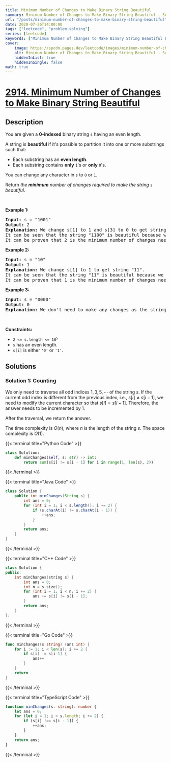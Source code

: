 ```yaml
---
title: Minimum Number of Changes to Make Binary String Beautiful
summary: Minimum Number of Changes to Make Binary String Beautiful - Solution Explained
url: "/posts/minimum-number-of-changes-to-make-binary-string-beautiful"
date: 2020-07-26T14:00:00
tags: ["leetcode", "problem-solving"]
series: [leetcode]
keywords: ["Minimum Number of Changes to Make Binary String Beautiful LeetCode Solution Explained in all languages", "2914", "leetcode question 2914", "Minimum Number of Changes to Make Binary String Beautiful", "LeetCode", "leetcode solution in Python3 C++ Java Go PHP Ruby Swift TypeScript Rust C# JavaScript C", "GeeksforGeeks", "InterviewBit", "Coding Ninjas", "HackerRank", "HackerEarth", "CodeChef", "TopCoder", "AlgoExpert", "freeCodeCamp", "Codeforces", "GitHub", "AtCoder", "Samir Paul"]
cover:
    image: https://spcdn.pages.dev/leetcode/images/minimum-number-of-changes-to-make-binary-string-beautiful.webp
    alt: Minimum Number of Changes to Make Binary String Beautiful - Solution Explained
    hiddenInList: true
    hiddenInSingle: false
math: true
---
```



# [2914. Minimum Number of Changes to Make Binary String Beautiful](https://leetcode.com/problems/minimum-number-of-changes-to-make-binary-string-beautiful)


## Description

<p>You are given a <strong>0-indexed</strong> binary string <code>s</code> having an even length.</p>

<p>A string is <strong>beautiful</strong> if it&#39;s possible to partition it into one or more substrings such that:</p>

<ul>
	<li>Each substring has an <strong>even length</strong>.</li>
	<li>Each substring contains <strong>only</strong> <code>1</code>&#39;s or <strong>only</strong> <code>0</code>&#39;s.</li>
</ul>

<p>You can change any character in <code>s</code> to <code>0</code> or <code>1</code>.</p>

<p>Return <em>the <strong>minimum</strong> number of changes required to make the string </em><code>s</code> <em>beautiful</em>.</p>

<p>&nbsp;</p>
<p><strong class="example">Example 1:</strong></p>

<pre>
<strong>Input:</strong> s = &quot;1001&quot;
<strong>Output:</strong> 2
<strong>Explanation:</strong> We change s[1] to 1 and s[3] to 0 to get string &quot;1100&quot;.
It can be seen that the string &quot;1100&quot; is beautiful because we can partition it into &quot;11|00&quot;.
It can be proven that 2 is the minimum number of changes needed to make the string beautiful.
</pre>

<p><strong class="example">Example 2:</strong></p>

<pre>
<strong>Input:</strong> s = &quot;10&quot;
<strong>Output:</strong> 1
<strong>Explanation:</strong> We change s[1] to 1 to get string &quot;11&quot;.
It can be seen that the string &quot;11&quot; is beautiful because we can partition it into &quot;11&quot;.
It can be proven that 1 is the minimum number of changes needed to make the string beautiful.
</pre>

<p><strong class="example">Example 3:</strong></p>

<pre>
<strong>Input:</strong> s = &quot;0000&quot;
<strong>Output:</strong> 0
<strong>Explanation:</strong> We don&#39;t need to make any changes as the string &quot;0000&quot; is beautiful already.
</pre>

<p>&nbsp;</p>
<p><strong>Constraints:</strong></p>

<ul>
	<li><code>2 &lt;= s.length &lt;= 10<sup>5</sup></code></li>
	<li><code>s</code> has an even length.</li>
	<li><code>s[i]</code> is either <code>&#39;0&#39;</code> or <code>&#39;1&#39;</code>.</li>
</ul>

## Solutions

### Solution 1: Counting

We only need to traverse all odd indices $1, 3, 5, \cdots$ of the string $s$. If the current odd index is different from the previous index, i.e., $s[i] \ne s[i - 1]$, we need to modify the current character so that $s[i] = s[i - 1]$. Therefore, the answer needs to be incremented by $1$.

After the traversal, we return the answer.

The time complexity is $O(n)$, where $n$ is the length of the string $s$. The space complexity is $O(1)$.

<!-- tabs:start -->

{{< terminal title="Python Code" >}}
```python
class Solution:
    def minChanges(self, s: str) -> int:
        return sum(s[i] != s[i - 1] for i in range(1, len(s), 2))
```
{{< /terminal >}}

{{< terminal title="Java Code" >}}
```java
class Solution {
    public int minChanges(String s) {
        int ans = 0;
        for (int i = 1; i < s.length(); i += 2) {
            if (s.charAt(i) != s.charAt(i - 1)) {
                ++ans;
            }
        }
        return ans;
    }
}
```
{{< /terminal >}}

{{< terminal title="C++ Code" >}}
```cpp
class Solution {
public:
    int minChanges(string s) {
        int ans = 0;
        int n = s.size();
        for (int i = 1; i < n; i += 2) {
            ans += s[i] != s[i - 1];
        }
        return ans;
    }
};
```
{{< /terminal >}}

{{< terminal title="Go Code" >}}
```go
func minChanges(s string) (ans int) {
	for i := 1; i < len(s); i += 2 {
		if s[i] != s[i-1] {
			ans++
		}
	}
	return
}
```
{{< /terminal >}}

{{< terminal title="TypeScript Code" >}}
```ts
function minChanges(s: string): number {
    let ans = 0;
    for (let i = 1; i < s.length; i += 2) {
        if (s[i] !== s[i - 1]) {
            ++ans;
        }
    }
    return ans;
}
```
{{< /terminal >}}

<!-- tabs:end -->

<!-- end -->
